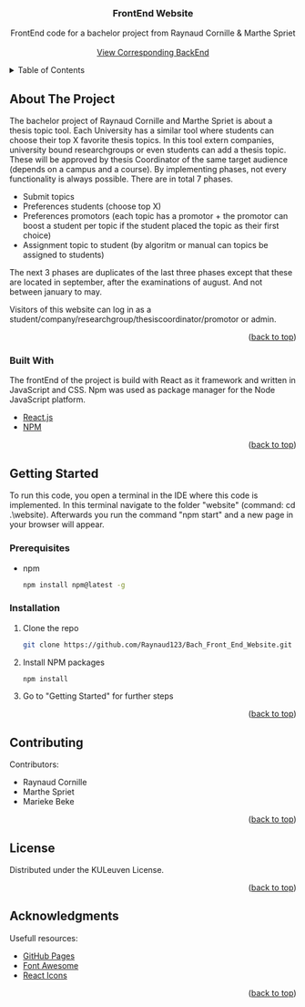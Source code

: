 <div id="top"></div>

<!-- PROJECT SHIELDS -->
<!--
*** I'm using markdown "reference style" links for readability.
*** Reference links are enclosed in brackets [ ] instead of parentheses ( ).
*** See the bottom of this document for the declaration of the reference variables
*** for contributors-url, forks-url, etc. This is an optional, concise syntax you may use.
*** https://www.markdownguide.org/basic-syntax/#reference-style-links
-->



<!-- PROJECT LOGO -->
<br />
<div align="center">
  <h3 align="center">FrontEnd Website</h3>

  <p align="center">
    FrontEnd code for a bachelor project from Raynaud Cornille & Marthe Spriet
    <br />
    <br />
    <a href="https://github.com/Raynaud123/Bach_Back_End">View Corresponding BackEnd</a>
  </p>
</div>



<!-- TABLE OF CONTENTS -->
<details>
  <summary>Table of Contents</summary>
  <ol>
    <li>
      <a href="#about-the-project">About The Project</a>
      <ul>
        <li><a href="#built-with">Built With</a></li>
      </ul>
    </li>
    <li>
      <a href="#getting-started">Getting Started</a>
      <ul>
        <li><a href="#prerequisites">Prerequisites</a></li>
        <li><a href="#installation">Installation</a></li>
      </ul>
    </li>
    <li><a href="#contributing">Contributing</a></li>
    <li><a href="#license">License</a></li>
    <li><a href="#acknowledgments">Acknowledgments</a></li>
  </ol>
</details>



<!-- ABOUT THE PROJECT -->
## About The Project
The bachelor project of Raynaud Cornille and Marthe Spriet is about a thesis topic tool. Each University has a similar tool where students can choose their top X favorite thesis topics. In this tool extern companies, university bound researchgroups or even students can add a thesis topic. These will be approved by thesis Coordinator of the same target audience (depends on a campus and a course). By implementing phases, not every functionality is always possible. There are in total 7 phases. 
* Submit topics
* Preferences students (choose top X)
* Preferences promotors (each topic has a promotor + the promotor can boost a student per topic if the student placed the topic as their first choice)
* Assignment topic to student (by algoritm or manual can topics be assigned to students)

The next 3 phases are duplicates of the last three phases except that these are located in september, after the examinations of august. And not between january to may.

Visitors of this website can log in as a student/company/researchgroup/thesiscoordinator/promotor or admin.

<p align="right">(<a href="#top">back to top</a>)</p>



### Built With
The frontEnd of the project is build with React as it framework and written in JavaScript and CSS. Npm was used as package manager for the Node JavaScript platform. 

* [React.js](https://reactjs.org/)
* [NPM](https://npmjs.com/)

<p align="right">(<a href="#top">back to top</a>)</p>



<!-- GETTING STARTED -->
## Getting Started
To run this code, you open a terminal in the IDE where this code is implemented. In this terminal navigate to the folder "website" (command: cd .\website\).
Afterwards you run the command "npm start" and a new page in your browser will appear.

### Prerequisites

* npm
  ```sh
  npm install npm@latest -g
  ```

### Installation

1. Clone the repo
   ```sh
   git clone https://github.com/Raynaud123/Bach_Front_End_Website.git
   ```
3. Install NPM packages
   ```sh
   npm install
   ```
4. Go to "Getting Started" for further steps

<p align="right">(<a href="#top">back to top</a>)</p>



<!-- CONTRIBUTING -->
## Contributing

Contributors:
* Raynaud Cornille
* Marthe Spriet
* Marieke Beke

<p align="right">(<a href="#top">back to top</a>)</p>



<!-- LICENSE -->
## License

Distributed under the KULeuven License.

<p align="right">(<a href="#top">back to top</a>)</p>




<!-- ACKNOWLEDGMENTS -->
## Acknowledgments

Usefull resources:
* [GitHub Pages](https://pages.github.com)
* [Font Awesome](https://fontawesome.com)
* [React Icons](https://react-icons.github.io/react-icons/search)

<p align="right">(<a href="#top">back to top</a>)</p>
